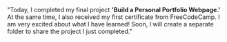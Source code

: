 "Today, I completed my final project **'Build a Personal Portfolio Webpage.'** At the same time, I also received my first certificate from FreeCodeCamp. I am very excited about what I have learned! Soon, I will create a separate folder to share the project I just completed."